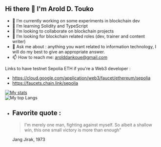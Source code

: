 ## Hi there 👋 I'm Arold D. Touko

- 🔭 I’m currently working on some experiments in blockchain dev
- 🌱 I’m learning Solidity and TypeScript
- 👯 I’m looking to collaborate on blockchain projects
- 🤔 I’m looking for blockchain related roles (dev, trainer and content writer)
- 💬 Ask me about : anything you want related to information technology, I will do my best to give an appropriate answer.
- 📫 How to reach me: arolddankoue@gmail.com

Links to have testnet Sepolia ETH if you're a Web3 developer :
  - https://cloud.google.com/application/web3/faucet/ethereum/sepolia
  - https://faucets.chain.link/sepolia

[![My stats](https://github-readme-stats.vercel.app/api?username=0xArDANT&show_icons=true&theme=transparent)](https://github.com/anuraghazra/github-readme-stats)       
![My top Langs](https://github-readme-stats.vercel.app/api/top-langs/?username=0xArDANT&hide=MDX,php,javascript,css,scss,html&theme=transparent)

- Favorite quote :
  ---
  > I'm merely one man, fighting against myself. So albeit a shallow win, this one small victory is more than enough"

  Jang Jirak, 1973

